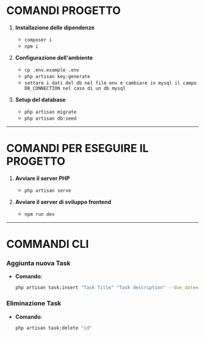 # COMANDI PROGETTO

1. **Installazione delle dipendenze**
   - `composer i`
   - `npm i`

2. **Configurazione dell'ambiente**
   - `cp .env.example .env`
   - `php artisan key:generate`
   - `settare i dati del db nel file env e cambiare in mysql il campo DB_CONNECTION nel caso di un db mysql`

3. **Setup del database**
   - `php artisan migrate`
   - `php artisan db:seed`

---

# COMANDI PER ESEGUIRE IL PROGETTO

1. **Avviare il server PHP**
   - `php artisan serve`

2. **Avviare il server di sviluppo frontend**
   - `npm run dev`

---

# COMMANDI CLI

### Aggiunta nuova Task
- **Comando**:
  ```bash
  php artisan task:insert "Task Title" "Task description" --due_date=2025-02-20

### Eliminazione Task
- **Comando**:  
  ```bash
  php artisan task:delete "id"
